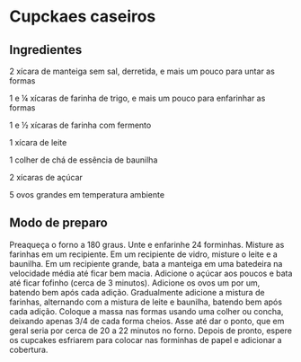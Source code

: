 # Cupckaes caseiros

## Ingredientes

2 xícara de manteiga sem sal, derretida, e mais um pouco para untar as formas

1 e ¼ xícaras de farinha de trigo, e mais um pouco para enfarinhar as formas

1 e ½ xícaras de farinha com fermento

1 xícara de leite

1 colher de chá de essência de baunilha

2 xícaras de açúcar

5 ovos grandes em temperatura ambiente

## Modo de preparo

Preaqueça o forno a 180 graus. Unte e enfarinhe 24 forminhas.
Misture as farinhas em um recipiente. Em um recipiente de vidro, misture o leite e a baunilha.
Em um recipiente grande, bata a manteiga em uma batedeira na velocidade média até ficar bem macia. Adicione o açúcar aos poucos e bata até ficar fofinho (cerca de 3 minutos). Adicione os ovos um por um, batendo bem após cada adição.
Gradualmente adicione a mistura de farinhas, alternando com a mistura de leite e baunilha, batendo bem após cada adição.
Coloque a massa nas formas usando uma colher ou concha, deixando apenas 3/4 de cada forma cheios.
Asse até dar o ponto, que em geral seria por cerca de 20 a 22 minutos no forno. Depois de pronto, espere os cupcakes esfriarem para colocar nas forminhas de papel e adicionar a cobertura.